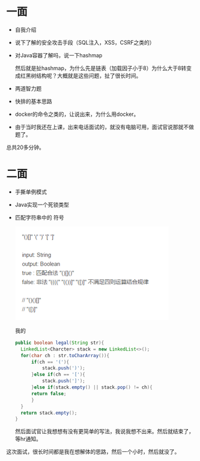 # 一面

- 自我介绍

- 说下了解的安全攻击手段（SQL注入，XSS，CSRF之类的）

- 对Java容器了解吗，说一下hashmap

  然后就是扯hashmap，为什么先是链表（加载因子小于8）为什么大于8转变成红黑树结构呢？大概就是这些问题，扯了很长时间。

- 两道智力题

- 快排的基本思路

- docker的命令之类的，让说出来，为什么用docker。

- 由于当时我还在上课，出来电话面试的，就没有电脑可用，面试官说那就不做题了。

总共20多分钟。

# 二面

- 手撕单例模式

- Java实现一个死锁类型

- 匹配字符串中的[]() 符号

  ![](../image/447.png)

  我的

  ```java
  public boolean legal(String str){
  	LinkedList<Charcter> stack = new LinkedList<>();
  	for(char ch : str.toCharArray()){
  		if(ch == '('){
  			stack.push(')');
  		}else if(ch == '['){
    		stack.push(']');
  		}else if(stack.empty() || stack.pop() != ch){
  		return false;
  		}
  	}
  	return stack.empty();
  }
  ```

  然后面试官让我想想有没有更简单的写法，我说我想不出来。然后就结束了，等hr通知。

这次面试，很长时间都是我在想解体的思路，然后一个小时，然后就没了。